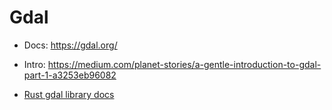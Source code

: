 # Gdal


* Docs: https://gdal.org/
* Intro: https://medium.com/planet-stories/a-gentle-introduction-to-gdal-part-1-a3253eb96082

* [Rust gdal library docs](https://docs.rs/gdal/latest/gdal/)
